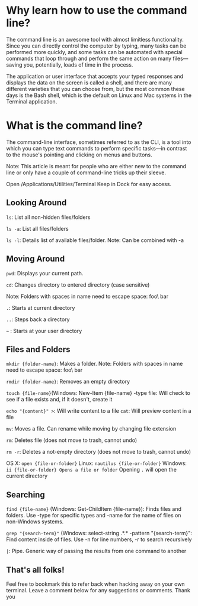 # Why learn how to use the command line?

The command line is an awesome tool with almost limitless functionality. Since you can directly control the computer by typing, many tasks can be performed more quickly, and some tasks can be automated with special commands that loop through and perform the same action on many files—saving you, potentially, loads of time in the process.

The application or user interface that accepts your typed responses and displays the data on the screen is called a shell, and there are many different varieties that you can choose from, but the most common these days is the Bash shell, which is the default on Linux and Mac systems in the Terminal application.

# What is the command line?

The command-line interface, sometimes referred to as the CLI, is a tool into which you can type text commands to perform specific tasks—in contrast to the mouse's pointing and clicking on menus and buttons.

Note: This article is meant for people who are either new to the command line or only have a couple of command-line tricks up their sleeve.

Open /Applications/Utilities/Terminal Keep in Dock for easy access.

## Looking Around

```ls```: List all non-hidden files/folders

```ls -a```: List all files/folders

```ls -l```: Details list of available files/folder. Note: Can be combined with -a

## Moving Around

```pwd```: Displays your current path.

```cd```: Changes directory to entered directory (case sensitive)

Note: Folders with spaces in name need to escape space: foo\ bar

```.```: Starts at current directory

```..```: Steps back a directory

```~``` : Starts at your user directory

## Files and Folders

```mkdir {folder-name}```: Makes a folder.
Note: Folders with spaces in name need to escape space: foo\ bar

```rmdir {folder-name}```: Removes an empty directory

```touch {file-name}```(Windows: New-Item {file-name} -type file: Will check to see if a file exists and, if it doesn't, create it

```echo "{content}" >```: Will write content to a file
```cat```: Will preview content in a file

```mv```: Moves a file. Can rename while moving by changing file extension

```rm```: Deletes file (does not move to trash, cannot undo)

```rm -r```: Deletes a not-empty directory (does not move to trash, cannot undo)

OS X: ```open {file-or-folder}```
Linux: ```nautilus {file-or-folder}```
Windows: ```ii {file-or-folder} Opens a file or folder```
Opening ```.``` will open the current directory

## Searching

```find {file-name}``` (Windows: Get-ChildItem {file-name}): Finds files and folders. Use -type for specific types and -name for the name of files on non-Windows systems.

```grep "{search-term}"``` (Windows: select-string .\*.* -pattern "{search-term}": Find content inside of files. Use -n for line numbers, -r to search recursively

```|```: Pipe. Generic way of passing the results from one command to another

## That's all folks!

Feel free to bookmark this to refer back when hacking away on your own terminal. Leave a comment below for any suggestions or comments. Thank you
